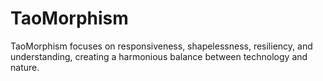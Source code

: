 # TaoMorphism
TaoMorphism focuses on responsiveness, shapelessness, resiliency, and understanding, creating a harmonious balance between technology and nature.
